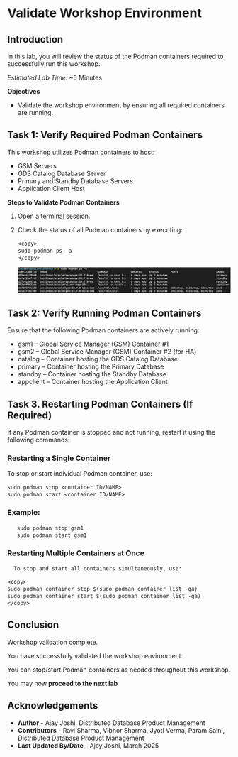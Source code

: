 # Validate Workshop Environment

## Introduction

In this lab, you will review the status of the Podman containers required to successfully run this workshop.

*Estimated Lab Time:* ~5 Minutes

**Objectives**

- Validate the workshop environment by ensuring all required containers are running.

## Task 1: Verify Required Podman Containers

This workshop utilizes Podman containers to host:

   - GSM Servers
   - GDS Catalog Database Server
   - Primary and Standby Database Servers
   - Application Client Host

**Steps to Validate Podman Containers**

1. Open a terminal session.
2. Check the status of all Podman containers by executing:

    ```
    <copy>
    sudo podman ps -a
    </copy>
    ```

   ![podman containers](images/gds-podman-containers.png " ")

## Task 2: Verify Running Podman Containers
Ensure that the following Podman containers are actively running:
   - gsm1 – Global Service Manager (GSM) Container #1
   - gsm2 – Global Service Manager (GSM) Container #2 (for HA)
   - catalog – Container hosting the GDS Catalog Database
   - primary – Container hosting the Primary Database
   - standby – Container hosting the Standby Database
   - appclient – Container hosting the Application Client

## Task 3. Restarting Podman Containers (If Required)
   If any Podman container is stopped and not running, restart it using the following commands:

### Restarting a Single Container
    
   To stop or start individual Podman container, use:
   ```nohighlighting
   sudo podman stop <container ID/NAME>
   sudo podman start <container ID/NAME>
   ```

### Example:
   ```nohighlighting
      sudo podman stop gsm1
      sudo podman start gsm1
   ```

### Restarting Multiple Containers at Once

      To stop and start all containers simultaneously, use:

   ```nohighlighting
   <copy>
   sudo podman container stop $(sudo podman container list -qa)
   sudo podman container start $(sudo podman container list -qa)
   </copy>
   ```

## Conclusion
 
   Workshop validation complete.

   You have successfully validated the workshop environment.

   You can stop/start Podman containers as needed throughout this workshop.


You may now **proceed to the next lab**


## Acknowledgements
* **Author** - Ajay Joshi, Distributed Database Product Management
* **Contributors** - Ravi Sharma, Vibhor Sharma, Jyoti Verma, Param Saini, Distributed Database Product Management
* **Last Updated By/Date** - Ajay Joshi, March 2025
